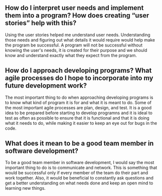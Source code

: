## How do I interpret user needs and implement them into a program? How does creating “user stories” help with this?

Using the user stories helped me understand user needs. Understanding those needs and figuring out what details it would require would help make the program be successful. A program will not be successful without knowing the user's needs, it is created for their purpose and we should know and understand exactly what they expect from the program. 

## How do I approach developing programs? What agile processes do I hope to incorporate into my future development work?

The most important thing to do when approaching developing programs is to know what kind of program it is for and what it is meant to do. Some of the most important agile processes are plan, design, and test. It is a good idea to be prepared before starting to develop programns and it is ideal to test as often as possible to ensure that it is functional and that it is doing what it needs to do, while making it easier to keep an eye out for bugs in the code. 

## What does it mean to be a good team member in software development?

To be a good team member in software development, I would say the most important thing to do is to communicate and network. This is something that would be successful only if every member of the team do their part and work together. Also, it would be beneficial to constantly ask questions and get a better understanding on what needs done and keep an open mind to learning new things. 
